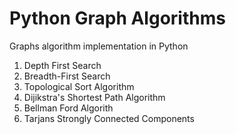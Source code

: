 # Python Graph Algorithms

Graphs algorithm implementation in Python

1. Depth First Search
2. Breadth-First Search
3. Topological Sort Algorithm
4. Dijikstra's Shortest Path Algorithm
5. Bellman Ford Algorith
6. Tarjans Strongly Connected Components